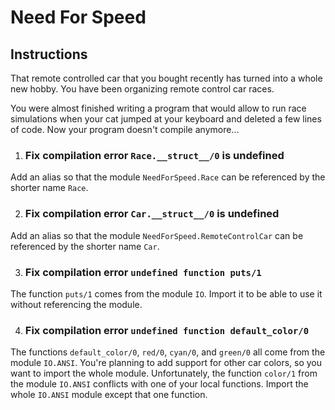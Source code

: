 # Need For Speed

## Instructions

That remote controlled car that you bought recently has turned into a whole new hobby. You have been organizing remote control car races.

You were almost finished writing a program that would allow to run race simulations when your cat jumped at your keyboard and deleted a few lines of code. Now your program doesn't compile anymore...

1. ### Fix compilation error `Race.__struct__/0` is undefined

Add an alias so that the module `NeedForSpeed.Race` can be referenced by the shorter name `Race`.

2. ### Fix compilation error `Car.__struct__/0` is undefined

Add an alias so that the module `NeedForSpeed.RemoteControlCar` can be referenced by the shorter name `Car`.

3. ### Fix compilation error `undefined function puts/1`

The function `puts/1` comes from the module `IO`. Import it to be able to use it without referencing the module.

4. ### Fix compilation error `undefined function default_color/0`

The functions `default_color/0`, `red/0`, `cyan/0`, and `green/0` all come from the module `IO.ANSI`. You're planning to add support for other car colors, so you want to import the whole module. Unfortunately, the function `color/1` from the module `IO.ANSI` conflicts with one of your local functions. Import the whole `IO.ANSI` module except that one function.
